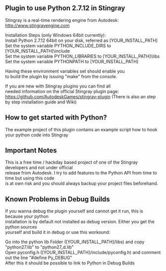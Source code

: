 ## Plugin to use Python 2.7.12 in Stingray

Stingray is a real-time rendering engine from Autodesk:
http://www.stingrayengine.com

Installation Steps (only Windows 64bit currently):  
Install Python 2.7.12 64bit on your disk, referred as [YOUR_INSTALL_PATH]  
Set the system variable PYTHON_INCLUDE_DIRS to [YOUR_INSTALL_PATH]\include  
Set the system variable PYTHON_LIBRARIES to [YOUR_INSTALL_PATH]\libs  
Set the system variable PYTHONPATH to [YOUR_INSTALL_PATH]

Having these environment variables set should enable you  
to build the plugin by issuing "make" from the console.

If you are new with Stingray plugins you can find all  
needed information on the official Stingray plugin page:  
https://github.com/AutodeskGames/stingray-plugin
(There is also an step by step installation guide and Wiki)

## How to get started with Python?

The example project of this plugin contains an example script how to hook your python code into Stingray

## Important Notes

This is a free time / hackday based project of one of the Stingray developers and not under official  
release from Autodesk. I try to add features to the Python API from time to time but using this code  
is at own risk and you should always backup your project files beforehand.

## Known Problems in Debug Builds

If you wanna debug the plugin yourself and cannot get it run, this is because your python  
installation is by default not installed as debug version. Either you get the python sources  
yourself and build it in debug or use this workound:

Go into the python lib Folder ([YOUR_INSTALL_PATH]/libs) and copy "python27.lib" to "python27_d.lib"  
Open pyconfig.h ([YOUR_INSTALL_PATH]/include/pyconfig.h) and comment out the line "#define Py_DEBUG"  
After this it should be possible to link to Python in Debug Builds

